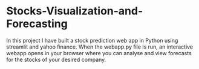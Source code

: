 # Stocks-Visualization-and-Forecasting
In this project I have built a stock prediction web app in Python using streamlit and yahoo finance. When the webapp.py file is run, an interactive webapp opens in your browser where you can analyse and view forecasts for the stocks of your desired company.
